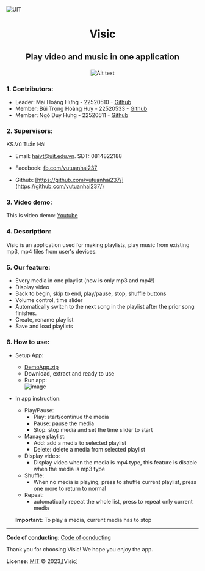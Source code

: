 ![UIT](https://img.shields.io/badge/from-UIT%20VNUHCM-blue?style=for-the-badge&link=https%3A%2F%2Fwww.uit.edu.vn%2F)

# <p align="center"> Visic </p>

## <p align="center">Play video and music in one application</p>

<p align="center">
  <img src="https://www.uit.edu.vn/sites/vi/files/banner_uit.png" alt="Alt text">
</p>

### 1. Contributors:

- Leader: Mai Hoàng Hưng - 22520510 - [Github](https://github.com/HungMaiHoang)
- Member: Bùi Trọng Hoàng Huy - 22520533 - [Github](https://github.com/BuiTrongHoangHuy)
- Member: Ngô Duy Hưng - 22520511 - [Github](https://github.com/NgoDuyHung2305)

### 2. Supervisors:

KS.Vũ Tuấn Hải
- Email: haivt@uit.edu.vn. SĐT: 0814822188

- Facebook: [fb.com/vutuanhai237](fb.com/vutuanhai237)

- Github: [https://github.com/vutuanhai237/](https://github.com/vutuanhai237/)

### 3. Video demo:
  
This is video demo: [Youtube](https://youtu.be/CMG_nB1tKE8)
  
### 4. Description:
  
Visic is an application used for making playlists, play music from existing mp3, mp4 files from user's devices.
  
### 5. Our feature:
- Every media in one playlist (now is only mp3 and mp4!)
- Display video
- Back to begin, skip to end, play/pause, stop, shuffle buttons
- Volume control, time slider
- Automatically switch to the next song in the playlist after the prior song finishes.
- Create, rename playlist
- Save and load playlists


### 6. How to use: 

- Setup App:
    - [DemoApp.zip](https://github.com/HungMaiHoang/IT008/blob/main/Project_MusicApp/Demo/DemoApp.zip)
    - Download, extract and ready to use
    - Run app:  
    ![image](https://github.com/HungMaiHoang/IT008/assets/146855679/43544815-4114-4225-aa76-99df3a9d2f5a)
- In app instruction:
    - Play/Pause:
        - Play: start/continue the media
        - Pause: pause the media
        - Stop: stop media and set the time slider to start
    - Manage playlist:
        - Add: add a media to selected playlist
        - Delete: delete a media from selected playlist
    - Display video:
        - Display video when the media is mp4 type, this feature is disable when the media is mp3 type
    - Shuffle:
        - When no media is playing, press to shuffle current playlist, press one more to return to normal
    - Repeat:
        - automatically repeat the whole list, press to repeat only current media
     
    **Important:** To play a media, current media has to stop
---

**Code of conducting**: [Code of conducting](https://github.com/HungMaiHoang/IT008/blob/main/Project_MusicApp/Code%20of%20conducting)

Thank you for choosing Visic! We hope you enjoy the app.

**License**:
[MIT](https://github.com/HungMaiHoang/IT008/blob/main/Project_MusicApp/LICENSE) © 2023,[Visic]
